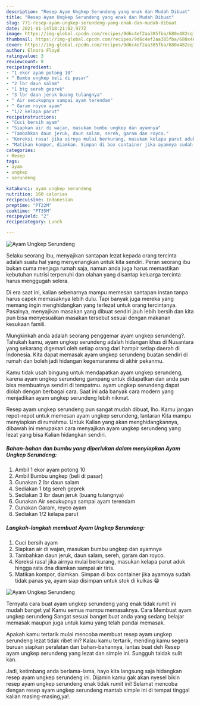 ```yaml
---
description: "Resep Ayam Ungkep Serundeng yang enak dan Mudah Dibuat"
title: "Resep Ayam Ungkep Serundeng yang enak dan Mudah Dibuat"
slug: 771-resep-ayam-ungkep-serundeng-yang-enak-dan-mudah-dibuat
date: 2021-01-14T18:21:02.977Z
image: https://img-global.cpcdn.com/recipes/9d6c4ef2aa385fba/680x482cq70/ayam-ungkep-serundeng-foto-resep-utama.jpg
thumbnail: https://img-global.cpcdn.com/recipes/9d6c4ef2aa385fba/680x482cq70/ayam-ungkep-serundeng-foto-resep-utama.jpg
cover: https://img-global.cpcdn.com/recipes/9d6c4ef2aa385fba/680x482cq70/ayam-ungkep-serundeng-foto-resep-utama.jpg
author: Elnora Floyd
ratingvalue: 3
reviewcount: 8
recipeingredient:
- "1 ekor ayam potong 10"
- " Bumbu ungkep beli di pasar"
- "2 lbr daun salam"
- "1 btg sereh geprek"
- "3 lbr daun jeruk buang tulangnya"
- " Air secukupnya sampai ayam terendam"
- " Garam royco ayam"
- "1/2 kelapa parut"
recipeinstructions:
- "Cuci bersih ayam"
- "Siapkan air di wajan, masukan bumbu ungkep dan ayamnya"
- "Tambahkan daun jeruk, daun salam, sereh, garam dan royco."
- "Koreksi rasa! jika airnya mulai berkurang, masukan kelapa parut aduk hingga rata dna diamkan sampai air tiris."
- "Matikan kompor, diamkan. Simpan di box container jika ayamnya sudah tidak panas ya, ayam siap disimpan untuk stok di kulkas 😁"
categories:
- Resep
tags:
- ayam
- ungkep
- serundeng

katakunci: ayam ungkep serundeng 
nutrition: 160 calories
recipecuisine: Indonesian
preptime: "PT22M"
cooktime: "PT35M"
recipeyield: "2"
recipecategory: Lunch

---
```



![Ayam Ungkep Serundeng](https://img-global.cpcdn.com/recipes/9d6c4ef2aa385fba/680x482cq70/ayam-ungkep-serundeng-foto-resep-utama.jpg)

Selaku seorang ibu, menyajikan santapan lezat kepada orang tercinta adalah suatu hal yang menyenangkan untuk kita sendiri. Peran seorang ibu bukan cuma menjaga rumah saja, namun anda juga harus memastikan kebutuhan nutrisi terpenuhi dan olahan yang disantap keluarga tercinta harus menggugah selera.

Di era  saat ini, kalian sebenarnya mampu memesan santapan instan tanpa harus capek memasaknya lebih dulu. Tapi banyak juga mereka yang memang ingin menghidangkan yang terlezat untuk orang tercintanya. Pasalnya, menyajikan masakan yang dibuat sendiri jauh lebih bersih dan kita pun bisa menyesuaikan masakan tersebut sesuai dengan makanan kesukaan famili. 



Mungkinkah anda adalah seorang penggemar ayam ungkep serundeng?. Tahukah kamu, ayam ungkep serundeng adalah hidangan khas di Nusantara yang sekarang digemari oleh setiap orang dari hampir setiap daerah di Indonesia. Kita dapat memasak ayam ungkep serundeng buatan sendiri di rumah dan boleh jadi hidangan kegemaranmu di akhir pekanmu.

Kamu tidak usah bingung untuk mendapatkan ayam ungkep serundeng, karena ayam ungkep serundeng gampang untuk didapatkan dan anda pun bisa membuatnya sendiri di tempatmu. ayam ungkep serundeng dapat diolah dengan berbagai cara. Saat ini ada banyak cara modern yang menjadikan ayam ungkep serundeng lebih nikmat.

Resep ayam ungkep serundeng pun sangat mudah dibuat, lho. Kamu jangan repot-repot untuk memesan ayam ungkep serundeng, lantaran Kita mampu menyiapkan di rumahmu. Untuk Kalian yang akan menghidangkannya, dibawah ini merupakan cara menyajikan ayam ungkep serundeng yang lezat yang bisa Kalian hidangkan sendiri.

<!--inarticleads1-->

##### Bahan-bahan dan bumbu yang diperlukan dalam menyiapkan Ayam Ungkep Serundeng:

1. Ambil 1 ekor ayam potong 10
1. Ambil  Bumbu ungkep (beli di pasar)
1. Gunakan 2 lbr daun salam
1. Sediakan 1 btg sereh geprek
1. Sediakan 3 lbr daun jeruk (buang tulangnya)
1. Gunakan  Air secukupnya sampai ayam terendam
1. Gunakan  Garam, royco ayam
1. Sediakan 1/2 kelapa parut




<!--inarticleads2-->

##### Langkah-langkah membuat Ayam Ungkep Serundeng:

1. Cuci bersih ayam
1. Siapkan air di wajan, masukan bumbu ungkep dan ayamnya
1. Tambahkan daun jeruk, daun salam, sereh, garam dan royco.
1. Koreksi rasa! jika airnya mulai berkurang, masukan kelapa parut aduk hingga rata dna diamkan sampai air tiris.
1. Matikan kompor, diamkan. Simpan di box container jika ayamnya sudah tidak panas ya, ayam siap disimpan untuk stok di kulkas 😁
<img src="https://img-global.cpcdn.com/steps/99be594e7b691518/160x128cq70/ayam-ungkep-serundeng-langkah-memasak-5-foto.jpg" alt="Ayam Ungkep Serundeng">



Ternyata cara buat ayam ungkep serundeng yang enak tidak rumit ini mudah banget ya! Kamu semua mampu memasaknya. Cara Membuat ayam ungkep serundeng Sangat sesuai banget buat anda yang sedang belajar memasak maupun juga untuk kamu yang telah pandai memasak.

Apakah kamu tertarik mulai mencoba membuat resep ayam ungkep serundeng lezat tidak ribet ini? Kalau kamu tertarik, mending kamu segera buruan siapkan peralatan dan bahan-bahannya, lantas buat deh Resep ayam ungkep serundeng yang lezat dan simple ini. Sungguh taidak sulit kan. 

Jadi, ketimbang anda berlama-lama, hayo kita langsung saja hidangkan resep ayam ungkep serundeng ini. Dijamin kamu gak akan nyesel bikin resep ayam ungkep serundeng enak tidak rumit ini! Selamat mencoba dengan resep ayam ungkep serundeng mantab simple ini di tempat tinggal kalian masing-masing,ya!.


